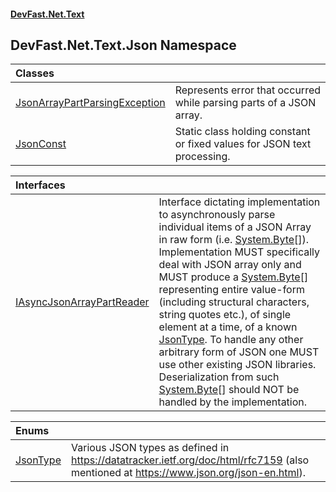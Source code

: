 #### [DevFast.Net.Text](index.md 'index')

## DevFast.Net.Text.Json Namespace

| Classes | |
| :--- | :--- |
| [JsonArrayPartParsingException](DevFast.Net.Text.Json.JsonArrayPartParsingException.md 'DevFast.Net.Text.Json.JsonArrayPartParsingException') | Represents error that occurred while parsing parts of a JSON array. |
| [JsonConst](DevFast.Net.Text.Json.JsonConst.md 'DevFast.Net.Text.Json.JsonConst') | Static class holding constant or fixed values for JSON text processing. |

| Interfaces | |
| :--- | :--- |
| [IAsyncJsonArrayPartReader](DevFast.Net.Text.Json.IAsyncJsonArrayPartReader.md 'DevFast.Net.Text.Json.IAsyncJsonArrayPartReader') | Interface dictating implementation to asynchronously parse individual items of a JSON Array  in raw form (i.e. [System.Byte](https://docs.microsoft.com/en-us/dotnet/api/System.Byte 'System.Byte')[]).   Implementation MUST specifically deal with JSON array only and MUST produce a [System.Byte](https://docs.microsoft.com/en-us/dotnet/api/System.Byte 'System.Byte')[] representing entire value-form (including structural characters, string quotes etc.), of single element at a time, of a known [JsonType](DevFast.Net.Text.Json.JsonType.md 'DevFast.Net.Text.Json.JsonType'). To handle any other arbitrary form of JSON one MUST use other existing JSON libraries.  Deserialization from such [System.Byte](https://docs.microsoft.com/en-us/dotnet/api/System.Byte 'System.Byte')[] should NOT be handled by the implementation. |

| Enums | |
| :--- | :--- |
| [JsonType](DevFast.Net.Text.Json.JsonType.md 'DevFast.Net.Text.Json.JsonType') | Various JSON types as defined in https://datatracker.ietf.org/doc/html/rfc7159 (also mentioned at https://www.json.org/json-en.html). |
